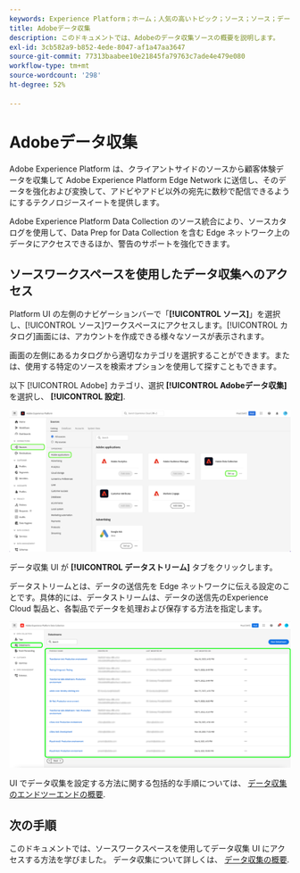 ```yaml
---
keywords: Experience Platform；ホーム；人気の高いトピック；ソース；ソース；データ収集
title: Adobeデータ収集
description: このドキュメントでは、Adobeのデータ収集ソースの概要を説明します。
exl-id: 3cb582a9-b852-4ede-8047-af1a47aa3647
source-git-commit: 77313baabee10e21845fa79763c7ade4e479e080
workflow-type: tm+mt
source-wordcount: '298'
ht-degree: 52%

---
```


# Adobeデータ収集

Adobe Experience Platform は、クライアントサイドのソースから顧客体験データを収集して Adobe Experience Platform Edge Network に送信し、そのデータを強化および変換して、アドビやアドビ以外の宛先に数秒で配信できるようにするテクノロジースイートを提供します。

Adobe Experience Platform Data Collection のソース統合により、ソースカタログを使用して、Data Prep for Data Collection を含む Edge ネットワーク上のデータにアクセスできるほか、警告のサポートを強化できます。

## ソースワークスペースを使用したデータ収集へのアクセス

Platform UI の左側のナビゲーションバーで「**[!UICONTROL ソース]**」を選択し、[!UICONTROL ソース]ワークスペースにアクセスします。[!UICONTROL カタログ]画面には、アカウントを作成できる様々なソースが表示されます。

画面の左側にあるカタログから適切なカテゴリを選択することができます。または、使用する特定のソースを検索オプションを使用して探すこともできます。

以下 [!UICONTROL Adobe] カテゴリ、選択 **[!UICONTROL Adobeデータ収集]**&#x200B;を選択し、 **[!UICONTROL 設定]**.

![データ収集](./images/data-collection/catalog.png)

データ収集 UI が **[!UICONTROL データストリーム]** タブをクリックします。

データストリームとは、データの送信先を Edge ネットワークに伝える設定のことです。具体的には、データストリームは、データの送信先のExperience Cloud 製品と、各製品でデータを処理および保存する方法を指定します。

![datastreams](./images/data-collection/datastreams.png)

UI でデータ収集を設定する方法に関する包括的な手順については、 [データ収集のエンドツーエンドの概要](../../../collection/e2e.md).

## 次の手順

このドキュメントでは、ソースワークスペースを使用してデータ収集 UI にアクセスする方法を学びました。 データ収集について詳しくは、 [データ収集の概要](../../../collection/e2e.md).
